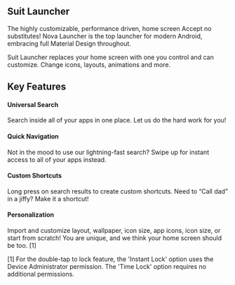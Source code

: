 ## Suit Launcher

The highly customizable, performance driven, home screen
Accept no substitutes! Nova Launcher is the top launcher for modern Android, embracing full Material Design throughout.

Suit Launcher replaces your home screen with one you control and can customize. Change icons, layouts, animations and more.

## Key Features

#### Universal Search
Search inside all of your apps in one place. Let us do the hard work for you!

#### Quick Navigation 
Not in the mood to use our lightning-fast search? Swipe up for instant access to all of your apps instead.

#### Custom Shortcuts
Long press on search results to create custom shortcuts. Need to “Call dad” in a jiffy? Make it a shortcut!

#### Personalization
Import and customize layout, wallpaper, icon size, app icons, icon size, or start from scratch! You are unique, and we think your home screen should be too. [1]

[1] For the double-tap to lock feature, the 'Instant Lock' option uses the Device Administrator permission. The 'Time Lock' option requires no additional permissions. 



